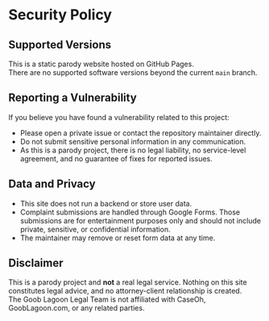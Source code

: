 # Security Policy

## Supported Versions
This is a static parody website hosted on GitHub Pages.  
There are no supported software versions beyond the current `main` branch.

## Reporting a Vulnerability
If you believe you have found a vulnerability related to this project:

- Please open a private issue or contact the repository maintainer directly.  
- Do not submit sensitive personal information in any communication.  
- As this is a parody project, there is no legal liability, no service-level agreement, and no guarantee of fixes for reported issues.  

## Data and Privacy
- This site does not run a backend or store user data.  
- Complaint submissions are handled through Google Forms. Those submissions are for entertainment purposes only and should not include private, sensitive, or confidential information.  
- The maintainer may remove or reset form data at any time.  

## Disclaimer
This is a parody project and **not** a real legal service. Nothing on this site constitutes legal advice, and no attorney-client relationship is created.  
The Goob Lagoon Legal Team is not affiliated with CaseOh, GoobLagoon.com, or any related parties.
